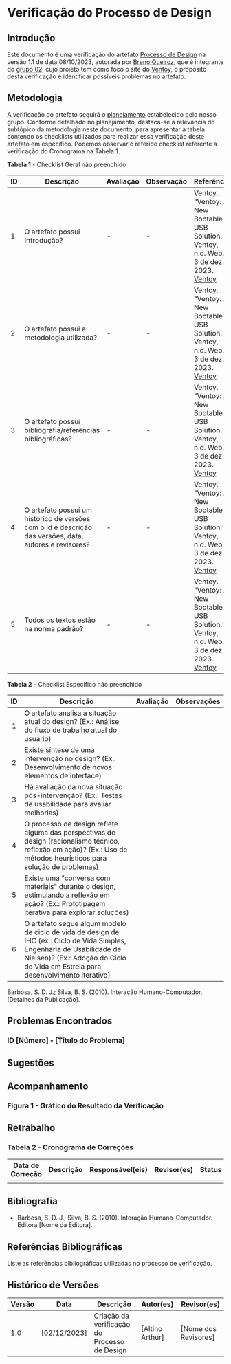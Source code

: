 # Verificação do Processo de Design

## Introdução

Este documento é uma verificação do artefato [Processo de Design](https://interacao-humano-computador.github.io/2023.2-Ventoy/planejamento/processo_de_design/) na versão 1.1 de data 08/10/2023, autorada por [Breno Queiroz](https://github.com/brenob6), que é integrante do [grupo 02](https://github.com/Interacao-Humano-Computador/2023.2-Ventoy/tree/main), 
cujo projeto tem como foco o site do [Ventoy](https://www.ventoy.net/en/index.html), o propósito desta verificação é identificar possíveis problemas no artefato.

## Metodologia 

A verificação do artefato seguirá o [planejamento](https://interacao-humano-computador.github.io/2023.2-Ventoy/) estabelecido pelo nosso grupo. Conforme detalhado no planejamento, 
destaca-se a relevância do subtópico da metodologia neste documento, para apresentar a tabela contendo os checklists utilizados para realizar essa verificação deste artefato em específico. 
Podemos observar o referido checklist referente a verificação do Cronograma na Tabela 1. 


**Tabela 1** - Checklist Geral não preenchido

| ID | Descrição                                                                                              | Avaliação  | Observação                                                             | Referência           |
|----|------------------------------------------------------------------------------------------------------- |------------|------------------------------------------------------------------------|----------------------|
| 1  | O artefato possui Introdução?                                                                          | -          | -                                                                      |Ventoy. "Ventoy: A New Bootable USB Solution." Ventoy, n.d. Web. 3 de dez. 2023.  [Ventoy](https://www.ventoy.net/en/index.html)                     |
| 2  | O artefato possui a metodologia utilizada?                                                             | -          | -                                                                      |Ventoy. "Ventoy: A New Bootable USB Solution." Ventoy, n.d. Web. 3 de dez. 2023.  [Ventoy](https://www.ventoy.net/en/index.html)                     |
| 3  | O artefato possui bibliografia/referências bibliográficas?                                             | -          | -                                                                      |Ventoy. "Ventoy: A New Bootable USB Solution." Ventoy, n.d. Web. 3 de dez. 2023.  [Ventoy](https://www.ventoy.net/en/index.html)                     |
| 4  | O artefato possui um histórico de versões com o id e descrição das versões, data, autores e revisores? | -          | -                                                                      |Ventoy. "Ventoy: A New Bootable USB Solution." Ventoy, n.d. Web. 3 de dez. 2023.  [Ventoy](https://www.ventoy.net/en/index.html)                     |
| 5  | Todos os textos estão na norma padrão?                                       			                       | -          | -                                                                      |Ventoy. "Ventoy: A New Bootable USB Solution." Ventoy, n.d. Web. 3 de dez. 2023.  [Ventoy](https://www.ventoy.net/en/index.html)                     |



**Tabela 2** - Checklist Específico não preenchido

| ID  | Descrição                                                                                              | Avaliação  | Observações               |
| :-: | ------------------------------------------------------------------------------------------------------ | ---------- | ------------------------- |
|  1  | O artefato analisa a situação atual do design? (Ex.: Análise do fluxo de trabalho atual do usuário)    |            |                           |
|  2  | Existe síntese de uma intervenção no design? (Ex.: Desenvolvimento de novos elementos de interface)    |            |                           |
|  3  | Há avaliação da nova situação pós-intervenção? (Ex.: Testes de usabilidade para avaliar melhorias)     |            |                           |
|  4  | O processo de design reflete alguma das perspectivas de design (racionalismo técnico, reflexão em ação)? (Ex.: Uso de métodos heurísticos para solução de problemas) |            |                           |
|  5  | Existe uma "conversa com materiais" durante o design, estimulando a reflexão em ação? (Ex.: Prototipagem iterativa para explorar soluções) |            |                           |
|  6  | O artefato segue algum modelo de ciclo de vida de design de IHC (ex.: Ciclo de Vida Simples, Engenharia de Usabilidade de Nielsen)? (Ex.: Adoção do Ciclo de Vida em Estrela para desenvolvimento iterativo) |            |                           |

Barbosa, S. D. J.; Silva, B. S. (2010). Interação Humano-Computador. [Detalhes da Publicação].

## Problemas Encontrados


### ID [Número] - [Título do Problema]


## Sugestões


## Acompanhamento

### Figura 1 - Gráfico do Resultado da Verificação


## Retrabalho

### Tabela 2 - Cronograma de Correções

| Data de Correção | Descrição                 |              Responsável(eis)               |                   Revisor(es)                    |      Status      |
| ---------------- | :------------------------ | :-----------------------------------------: | :----------------------------------------------: | :--------------: |
|                  |                           |                                             |                                                  |                  |

## Bibliografia

- Barbosa, S. D. J.; Silva, B. S. (2010). Interação Humano-Computador. Editora [Nome da Editora].

## Referências Bibliográficas

Liste as referências bibliográficas utilizadas no processo de verificação.

## Histórico de Versões

| Versão | Data       | Descrição              | Autor(es)                                        | Revisor(es)                                      |
| ------ | ---------- | ---------------------- | ------------------------------------------------ | ------------------------------------------------ |
|  1.0   | [02/12/2023] | Criação da verificação do Processo de Design | [Altino Arthur]                                       | [Nome dos Revisores]                             |
